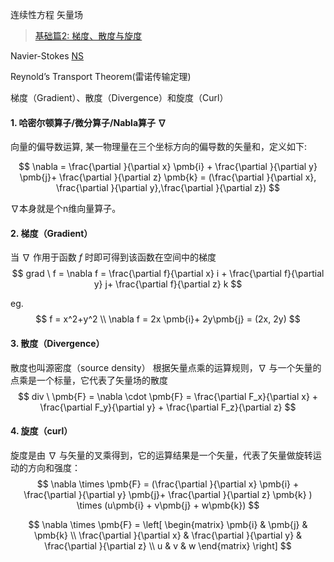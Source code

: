 连续性方程
矢量场
> [基础篇2: 梯度、散度与旋度](https://zhuanlan.zhihu.com/p/136836187)


Navier-Stokes
[NS](https://andrew.gibiansky.com/blog/physics/fluid-dynamics-the-navier-stokes-equations/)

Reynold’s Transport Theorem(雷诺传输定理)

梯度（Gradient）、散度（Divergence）和旋度（Curl）

#### 1. 哈密尔顿算子/微分算子/Nabla算子 $\nabla$
向量的偏导数运算, 某一物理量在三个坐标方向的偏导数的矢量和，定义如下:

$$
\nabla = \frac{\partial }{\partial x} \pmb{i} + \frac{\partial }{\partial y} \pmb{j}+ \frac{\partial }{\partial z} \pmb{k} = (\frac{\partial }{\partial x}, \frac{\partial }{\partial y},\frac{\partial }{\partial z})
$$

$\nabla$本身就是个n维向量算子。



#### 2. 梯度（Gradient）
当 $\nabla$ 作用于函数 $f$ 时即可得到该函数在空间中的梯度
$$
grad \ f = \nabla f = \frac{\partial f}{\partial x} i + \frac{\partial f}{\partial y} j+ \frac{\partial f}{\partial z} k
$$

eg.
$$
f = x^2+y^2 \\
\nabla f  = 2x \pmb{i}+ 2y\pmb{j} = (2x, 2y)
$$

#### 3. 散度（Divergence）
散度也叫源密度（source density）
根据矢量点乘的运算规则，$\nabla$ 与一个矢量的点乘是一个标量，它代表了矢量场的散度
$$
div \ \pmb{F} = \nabla \cdot \pmb{F} = \frac{\partial F_x}{\partial x} + \frac{\partial F_y}{\partial y} + \frac{\partial F_z}{\partial z}
$$

#### 4. 旋度（curl）
旋度是由 $\nabla$ 与矢量的叉乘得到，它的运算结果是一个矢量，代表了矢量做旋转运动的方向和强度：
$$
\nabla \times \pmb{F} = (\frac{\partial }{\partial x} \pmb{i} + \frac{\partial }{\partial y} \pmb{j}+ \frac{\partial }{\partial z} \pmb{k} ) \times (u\pmb{i} + v\pmb{j} + w\pmb{k})
$$

$$
\nabla \times \pmb{F} =
\left[
\begin{matrix}
\pmb{i} & \pmb{j} & \pmb{k} \\
\frac{\partial }{\partial x} & \frac{\partial }{\partial y} &  \frac{\partial }{\partial z} \\
u & v & w
\end{matrix}
\right]
$$
